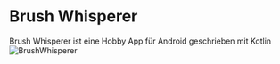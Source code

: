 # Brush Whisperer 
Brush Whisperer ist eine Hobby App für Android geschrieben mit Kotlin
![BrushWhisperer]([https://ibb.co/tBhLsJJ](https://github.com/Nebukader/Abschluss-Arbeit-Brush-Whisperer/blob/master/Brush%20Whispere.png)https://github.com/Nebukader/Abschluss-Arbeit-Brush-Whisperer/blob/master/Brush%20Whispere.png)
